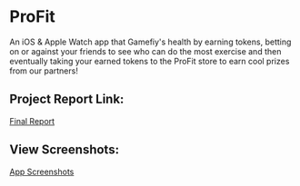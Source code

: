 # ProFit
An iOS & Apple Watch app that Gamefiy's health by earning tokens, betting on or against your friends to see who can do the most exercise and then eventually taking your earned tokens to the ProFit store to earn cool prizes from our partners!

## Project Report Link:
[Final Report](https://drive.google.com/file/d/0B8HViBnAg5D9R0dzZVBybWZNRUE/view?usp=sharing)

## View Screenshots: 
[App Screenshots](https://drive.google.com/file/d/0B5MHAE1ArhdXd3ZwYk1ERnNaMk0/view?usp=sharing)
